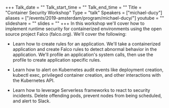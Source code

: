 +++
Talk_date = ""
Talk_start_time = ""
Talk_end_time = ""
Title = "Container Security Workshop"
Type = "talk"
Speakers = ["michael-ducy"]
aliases = ["/events/2019-amsterdam/program/michael-ducy/"]
youtube = ""
slideshare = ""
slides = ""
+++
In this workshop we'll cover how to implement runtime security for containerized environments using the open source project Falco (falco.org). We'll cover the following:

- Learn how to create rules for an application. We'll take a containerized application and create Falco rules to detect abnormal behavior in the application. We'll profile an application's system calls, then use the profile to create application specific rules.

- Learn how to alert on Kubernetes audit events like deployment creation, kubectl exec, privileged container creation, and other interactions with the Kubernetes API.

- Learn how to leverage Serverless frameworks to react to security incidents. Delete offending pods, prevent nodes from being scheduled, and alert to Slack.
